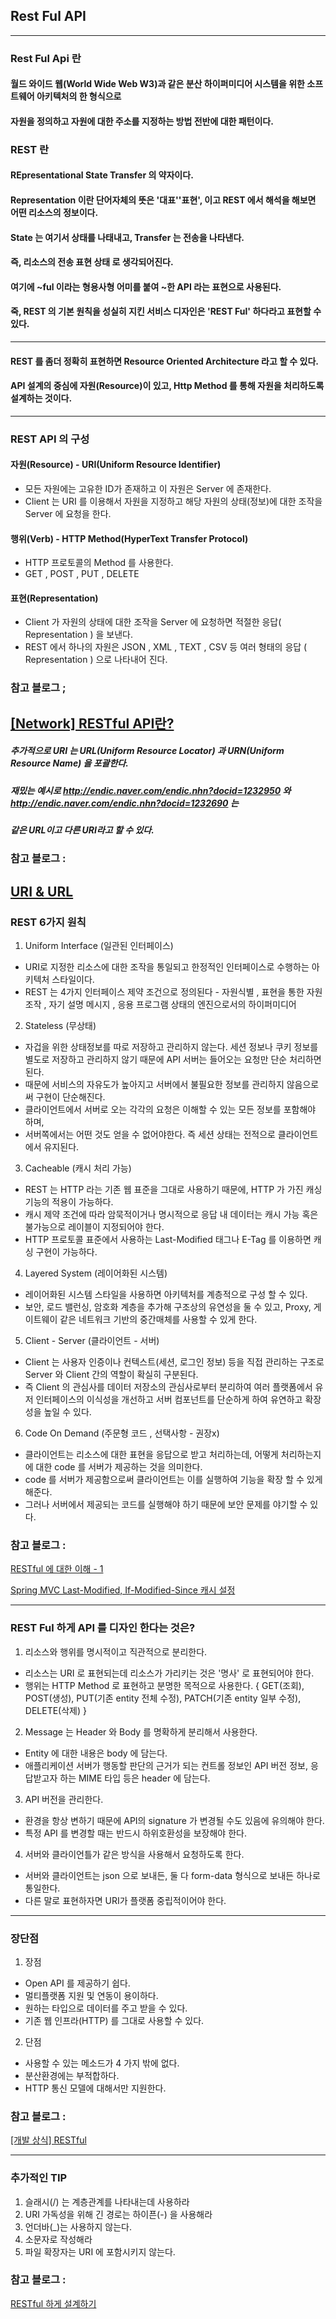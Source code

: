 ## Rest Ful API
---
### Rest Ful Api 란
#### 월드 와이드 웹(World Wide Web W3)과 같은 분산 하이퍼미디어 시스템을 위한 소프트웨어 아키텍처의 한 형식으로
#### 자원을 정의하고 자원에 대한 주소를 지정하는 방법 전반에 대한 패턴이다.

### REST 란
#### REpresentational State Transfer 의 약자이다.
#### Representation 이란 단어자체의 뜻은 '대표''표현', 이고 REST 에서 해석을 해보면 어떤 리소스의 정보이다.
#### State 는 여기서 상태를 나태내고, Transfer 는 전송을 나타낸다.
#### 즉, 리소스의 전송 표현 상태 로 생각되어진다.
#### 여기에 ~ful 이라는 형용사형 어미를 붙여 ~한 API 라는 표현으로 사용된다.
#### 죽, REST 의 기본 원칙을 성실히 지킨 서비스 디자인은 'REST Ful' 하다라고 표현할 수 있다.
---
#### REST 를 좀더 정확히 표현하면 Resource Oriented Architecture 라고 할 수 있다.
#### API 설계의 중심에 자원(Resource)이 있고, Http Method 를 통해 자원을 처리하도록 설계하는 것이다.
---
### REST API 의 구성
#### 자원(Resource) - URI(Uniform Resource Identifier)
- 모든 자원에는 고유한 ID가 존재하고 이 자원은 Server 에 존재한다.
- Client 는 URI 를 이용해서 자원을 지정하고 해당 자원의 상태(정보)에 대한 조작을 Server 에 요청을 한다.
#### 행위(Verb) - HTTP Method(HyperText Transfer Protocol)
- HTTP 프로토콜의 Method 를 사용한다.
- GET , POST , PUT , DELETE
#### 표현(Representation)
- Client 가 자원의 상태에 대한 조작을 Server 에 요청하면 적절한 응답( Representation ) 을 보낸다.
- REST 에서 하나의 자원은 JSON , XML , TEXT , CSV 등 여러 형태의 응답 ( Representation ) 으로 나타내어 진다.

### 참고 블로그 ;
[[Network] RESTful API란?](https://velog.io/@yes3427/network-about-RESTfulAPI)
---

##### 추가적으로 URI 는 URL(Uniform Resource Locator) 과 URN(Uniform Resource Name) 을 포괄한다.
##### 재밌는 예시로 http://endic.naver.com/endic.nhn?docid=1232950 와 http://endic.naver.com/endic.nhn?docid=1232690 는 
##### 같은 URL이고 다른 URI라고 할 수 있다.

### 참고 블로그 :
[URI & URL](https://velog.io/@jch9537/URI-URL)
---

### REST 6가지 원칙
1. Uniform Interface (일관된 인터페이스)
- URI로 지정한 리소스에 대한 조작을 통일되고 한정적인 인터페이스로 수행하는 아키텍처 스타일이다.
- REST 는 4가지 인터페이스 제약 조건으로 정의된다 - 자원식별 , 표현을 통한 자원 조작 , 자기 설명 메시지 , 응용 프로그램 상태의 엔진으로서의 하이퍼미디어

2. Stateless (무상태)
- 자겁을 위한 상태정보를 따로 저장하고 관리하지 않는다. 세션 정보나 쿠키 정보를 별도로 저장하고 관리하지 않기 때문에 API 서버는 들어오는 요청만 단순 처리하면 된다.
- 때문에 서비스의 자유도가 높아지고 서버에서 불필요한 정보를 관리하지 않음으로써 구현이 단순해진다.
- 클라이언트에서 서버로 오는 각각의 요청은 이해할 수 있는 모든 정보를 포함해야 하며, 
- 서버쪽에서는 어떤 것도 얻을 수 없어야한다. 즉 세션 상태는 전적으로 클라이언트에서 유지된다.

3. Cacheable (캐시 처리 가능)
- REST 는 HTTP 라는 기존 웹 표준을 그대로 사용하기 때문에, HTTP 가 가진 캐싱 기능의 적용이 가능하다.
- 캐시 제약 조건에 따라 암묵적이거나 명시적으로 응답 내 데이터는 캐시 가능 혹은 불가능으로 레이블이 지정되어야 한다.
- HTTP 프로토콜 표준에서 사용하는 Last-Modified 태그나 E-Tag 를 이용하면 캐싱 구현이 가능하다.

4. Layered System (레이어화된 시스템)
- 레이어화된 시스템 스타일을 사용하면 아키텍처를 계층적으로 구성 할 수 있다.
- 보안, 로드 밸런싱, 암호화 계층을 추가해 구조상의 유연성을 둘 수 있고, Proxy, 게이트웨이 같은 네트워크 기반의 중간매체를 사용할 수 있게 한다.

5. Client - Server (클라이언트 - 서버)
- Client 는 사용자 인증이나 컨텍스트(세션, 로그인 정보) 등을 직접 관리하는 구조로 Server 와 Client 간의 역할이 확실히 구분된다.
- 즉 Client 의 관심사를 데이터 저장소의 관심사로부터 분리하여 여러 플랫폼에서 유저 인터페이스의 이식성을 개선하고 서버 컴포넌트를 단순하게 하여 유연하고 확장성을 높일 수 있다.

6. Code On Demand (주문형 코드 , 선택사항 - 권장x)
- 클라이언트는 리소스에 대한 표현을 응답으로 받고 처리하는데, 어떻게 처리하는지에 대한 code 를 서버가 제공하는 것을 의미한다.
- code 를 서버가 제공함으로써 클라이언트는 이를 실행하여 기능을 확장 할 수 있게 해준다.
- 그러나 서버에서 제공되는 코드를 실행해야 하기 때문에 보안 문제를 야기할 수 있다.

### 참고 블로그 : 

[RESTful 에 대한 이해 - 1](http://amazingguni.github.io/blog/2016/03/REST%EC%97%90-%EB%8C%80%ED%95%9C-%EC%9D%B4%ED%95%B4-1)

[Spring MVC Last-Modified, If-Modified-Since 캐시 설정](https://itstory.tk/entry/Spring-MVC-LastModified-IfModifiedSince-%EC%BA%90%EC%8B%9C-%EC%84%A4%EC%A0%95)

---

### REST Ful 하게 API 를 디자인 한다는 것은?
1. 리소스와 행위를 명시적이고 직관적으로 분리한다.
- 리소스는 URI 로 표현되는데 리소스가 가리키는 것은 '명사' 로 표현되어야 한다.
- 행위는 HTTP Method 로 표현하고 분명한 목적으로 사용한다. {  GET(조회), POST(생성), PUT(기존 entity 전체 수정), PATCH(기존 entity 일부 수정), DELETE(삭제) }

2. Message 는 Header 와 Body 를 명확하게 분리해서 사용한다.
- Entity 에 대한 내용은 body 에 담는다.
- 애플리케이션 서버가 행동할 판단의 근거가 되는 컨트롤 정보인 API 버전 정보, 응답받고자 하는 MIME 타입 등은 header 에 담는다.

3. API 버전을 관리한다.
- 환경을 항상 변하기 때문에 API의 signature 가 변경될 수도 있음에 유의해야 한다.
- 특정 API 를 변경할 때는 반드시 하위호환성을 보장해야 한다.

4. 서버와 클라이언틀가 같은 방식을 사용해서 요청하도록 한다.
- 서버와 클라이언트는 json 으로 보내든, 둘 다 form-data 형식으로 보내든 하나로 통일한다.
- 다른 말로 표현하자면 URI가 플랫폼 중립적이어야 한다.

---

### 장단점
1. 장점
- Open API 를 제공하기 쉽다.
- 멀티플랫폼 지원 및 연동이 용이하다.
- 원하는 타입으로 데이터를 주고 받을 수 있다.
- 기존 웹 인프라(HTTP) 를 그대로 사용할 수 있다.
2. 단점
- 사용할 수 있는 메소드가 4 가지 밖에 없다.
- 분산환경에는 부적합하다.
- HTTP 통신 모델에 대해서만 지원한다.

### 참고 블로그 : 
[[개발 상식] RESTful](https://woovictory.github.io/2018/04/18/devknowledge-RESTful/)

---
### 추가적인 TIP
1. 슬래시(/) 는 계층관계를 나타내는데 사용하라
2. URI 가독성을 위해 긴 경로는 하이픈(-) 을 사용해라
3. 언더바(_)는 사용하지 않는다.
4. 소문자로 작성해라
5. 파일 확장자는 URI 에 포함시키지 않는다.

### 참고 블로그 : 
[RESTful 하게 설계하기](https://alwaysone.tistory.com/entry/RESTful-%ED%95%98%EA%B2%8C-%EC%84%A4%EA%B3%84%ED%95%98%EA%B8%B0)
